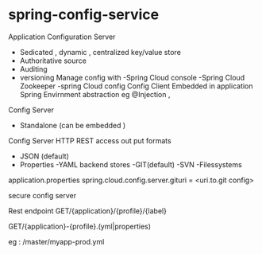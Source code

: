# spring-config-service
Application Configuration Server 
 - Sedicated , dynamic , centralized key/value store 
 - Authoritative source 
 - Auditing 
 - versioning 
 Manage config with 
  -Spring Cloud console 
  -Spring Cloud Zookeeper
  -spring Cloud config
Config Client 
 Embedded in application
 Spring Envirnment abstraction 
  eg @Injection , 
  
Config Server 
 - Standalone (can be embedded )
 
 
Config Server 
 HTTP REST access 
 out put formats 
  - JSON (default)
  - Properties
  -YAML
 backend stores 
  -GIT(default)
  -SVN
  -Filessystems

 application.properties
  spring.cloud.config.server.gituri = <uri.to.git config>
  
  
  secure config server 
  
  Rest endpoint 
  GET/{application}/{profile}/{label}
  
  GET/{application}-{profile}.(yml|properties)
  
  eg : /master/myapp-prod.yml
  
  
  
 
 
